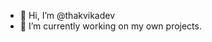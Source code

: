 - 👋 Hi, I’m @thakvikadev
- 🌱 I’m currently working on my own projects.
<!---
thakvikadev/thakvikadev is a ✨ special ✨ repository because its `README.md` (this file) appears on your GitHub profile.
You can click the Preview link to take a look at your changes.
--->
